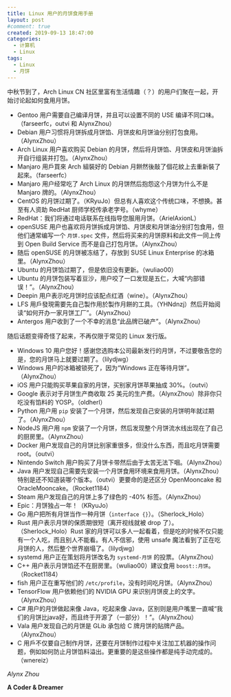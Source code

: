 ```yaml
---
title: Linux 用户的月饼食用手册
layout: post
#comment: true
created: 2019-09-13 18:47:00
categories:
  - 计算机
  - Linux
tags:
  - Linux
  - 月饼
---
```

中秋节到了，Arch Linux CN 社区里富有生活情趣（？）的用户们聚在一起，开始讨论起如何食用月饼。

<!--more-->

- Gentoo 用户需要自己编译月饼，并且可以设置不同的 USE 编译不同口味。（farseerfc，outvi 和 AlynxZhou）
- Debian 用户习惯将月饼拆成月饼馅、月饼皮和月饼油分别打包食用。（AlynxZhou）
- Arch Linux 用户喜欢购买 Debian 的月饼，然后将月饼馅、月饼皮和月饼油拆开自行组装并打包。（AlynxZhou）
- Manjaro 用戶買來 Arch 組裝好的 Debian 月餅然後敲了個花紋上去重新裝了起來。（farseerfc）
- Manjaro 用户经常吃了 Arch Linux 的月饼然后抱怨这个月饼为什么不是 Manjaro 牌的。（AlynxZhou）
- CentOS 的月饼过期了。（KRyuJo）但总有人喜欢这个传统口味，不想换。甚至有人资助 RedHat 厨师学校传承老字号。（whyme）
- RedHat：我们将通过电话联系在线指导您服用月饼。（ArielAxionL）
- openSUSE 用户也喜欢将月饼拆成月饼馅、月饼皮和月饼油分别打包食用，但他们通常编写一个 `月饼.spec` 文件，然后将买来的月饼原料和此文件一同上传到 Open Build Service 而不是自己打包月饼。（AlynxZhou）
- 随后 openSUSE 的月饼被冻结了，存放到 SUSE Linux Enterprise 的冰箱里。（AlynxZhou）
- Ubuntu 的月饼馅过期了，但是依旧没有更新。（wuliao00）
- Ubuntu 的月饼包装写着豆沙，用户咬了一口发现是五仁，大喊“内部错误！”。（AlynxZhou）
- Deepin 用户表示吃月饼时应该配点红酒（wine）。（AlynxZhou）
- LFS 用戶發現需要先自己製作用於製作月餅的工具。（YHNdnzj）然后开始阅读“如何开办一家月饼工厂”。（AlynxZhou）
- Antergos 用户收到了一个不幸的消息“此品牌已破产”。（AlynxZhou）

随后话题变得奇怪了起来，不再仅限于常见的 Linux 发行版。

- Windows 10 用户您好！感谢您选购本公司最新发行的月饼，不过要敬告您的是，您的月饼马上就要过期了。（lilydjwg）
- Windows 用户的冰箱被锁死了，因为“Windows 正在等待月饼”。（AlynxZhou）
- iOS 用户只能购买苹果自家的月饼，买别家月饼苹果抽成 30%。（outvi）
- Google 表示对于月饼生产商收取 25 美元的生产费。（AlynxZhou）除非你只吃没有馅料的 YOSP。（oldherl）
- Python 用户用 `pip` 安装了一个月饼，然后发现自己安装的月饼明年就过期了。（AlynxZhou）
- NodeJS 用户用 `npm` 安装了一个月饼，然后发现整个月饼流水线出现在了自己的厨房里。（AlynxZhou）
- Docker 用户发现自己的月饼比别家重很多，但没什么东西，而且吃月饼需要 root。（outvi）
- Nintendo Switch 用户购买了月饼卡带然后由于太苦无法下咽。（AlynxZhou）
- Java 用户发现自己需要先安装一个月饼食用环境来食用月饼。（AlynxZhou）特别是还不知道装哪个版本。（outvi）更要命的是还区分 OpenMooncake 和 OracleMooncake。（Rocket1184）
- Steam 用户发现自己的月饼上多了绿色的 -40% 标签。（AlynxZhou）
- Epic：月饼独占一年！（KRyuJo）
- Go 用户把所有月饼当作一种月饼（`interface {}`）。（Sherlock\_Holo）
- Rust 用户表示月饼的保质期很短（离开视线就被 drop 了）。（Sherlock\_Holo）Rust 家的月饼可以多人一起看着，但是吃的时候不仅只能有一个人吃，而且别人不能看。有人不信邪，使用 unsafe 魔法看到了正在吃月饼的人，然后整个世界崩塌了。（lilydjwg）
- systemd 用户正在策划将月饼改名为 `systemd-月饼` 的投票。（AlynxZhou）
- C++ 用户表示月饼馅还不在厨房里。（wuliao00）建议食用 `boost::月饼`。（Rocket1184）
- fish 用户正在重写他们的 `/etc/profile`，没有时间吃月饼。（AlynxZhou）
- TensorFlow 用户依赖他们的 NVIDIA GPU 来识别月饼皮上的文字。（AlynxZhou）
- C# 用户的月饼做起来像 Java，吃起来像 Java，区别则是用户嘴里一直喊“我们的月饼比java好，而且终于开源了（一部分）！”。（AlynxZhou）
- Vala 用户发现自己的月饼是 GLib 承包给 C 牌月饼的贴牌产品。（AlynxZhou）
- C 用戶不仅要自己制作月饼，还要在月饼制作过程中关注加工机器的操作问题，例如如何防止月饼馅料溢出。更重要的是这些操作都是纯手动完成的。（wnereiz）

*Alynx Zhou*

**A Coder & Dreamer**
